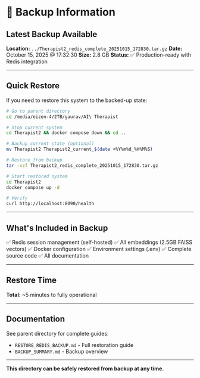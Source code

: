 # 🔄 Backup Information

## Latest Backup Available

**Location:** `../Therapist2_redis_complete_20251015_172830.tar.gz`
**Date:** October 15, 2025 @ 17:32:30
**Size:** 2.8 GB
**Status:** ✅ Production-ready with Redis integration

---

## Quick Restore

If you need to restore this system to the backed-up state:

```bash
# Go to parent directory
cd /media/eizen-4/2TB/gaurav/AI\ Therapist

# Stop current system
cd Therapist2 && docker compose down && cd ..

# Backup current state (optional)
mv Therapist2 Therapist2_current_$(date +%Y%m%d_%H%M%S)

# Restore from backup
tar -xzf Therapist2_redis_complete_20251015_172830.tar.gz

# Start restored system
cd Therapist2
docker compose up -d

# Verify
curl http://localhost:8090/health
```

---

## What's Included in Backup

✅ Redis session management (self-hosted)
✅ All embeddings (2.5GB FAISS vectors)
✅ Docker configuration
✅ Environment settings (.env)
✅ Complete source code
✅ All documentation

---

## Restore Time

**Total:** ~5 minutes to fully operational

---

## Documentation

See parent directory for complete guides:
- `RESTORE_REDIS_BACKUP.md` - Full restoration guide
- `BACKUP_SUMMARY.md` - Backup overview

---

**This directory can be safely restored from backup at any time.**
